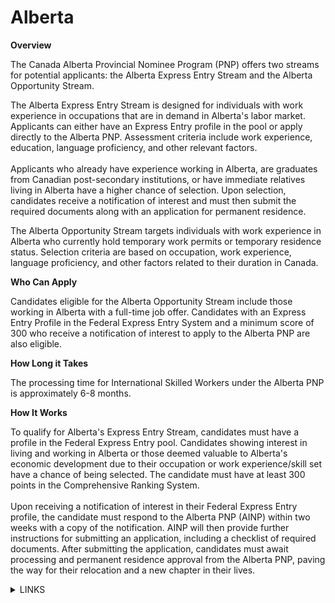 # Alberta

**Overview**

The Canada Alberta Provincial Nominee Program (PNP) offers two streams for potential applicants: the Alberta Express Entry Stream and the Alberta Opportunity Stream.

The Alberta Express Entry Stream is designed for individuals with work experience in occupations that are in demand in Alberta's labor market. Applicants can either have an Express Entry profile in the pool or apply directly to the Alberta PNP. Assessment criteria include work experience, education, language proficiency, and other relevant factors. \
\
Applicants who already have experience working in Alberta, are graduates from Canadian post-secondary institutions, or have immediate relatives living in Alberta have a higher chance of selection. Upon selection, candidates receive a notification of interest and must then submit the required documents along with an application for permanent residence.

The Alberta Opportunity Stream targets individuals with work experience in Alberta who currently hold temporary work permits or temporary residence status. Selection criteria are based on occupation, work experience, language proficiency, and other factors related to their duration in Canada.

**Who Can Apply**

Candidates eligible for the Alberta Opportunity Stream include those working in Alberta with a full-time job offer. Candidates with an Express Entry Profile in the Federal Express Entry System and a minimum score of 300 who receive a notification of interest to apply to the Alberta PNP are also eligible.

**How Long it Takes**

The processing time for International Skilled Workers under the Alberta PNP is approximately 6-8 months.

**How It Works**

To qualify for Alberta's Express Entry Stream, candidates must have a profile in the Federal Express Entry pool. Candidates showing interest in living and working in Alberta or those deemed valuable to Alberta's economic development due to their occupation or work experience/skill set have a chance of being selected. The candidate must have at least 300 points in the Comprehensive Ranking System. \
\
Upon receiving a notification of interest in their Federal Express Entry profile, the candidate must respond to the Alberta PNP (AINP) within two weeks with a copy of the notification. AINP will then provide further instructions for submitting an application, including a checklist of required documents. After submitting the application, candidates must await processing and permanent residence approval from the Alberta PNP, paving the way for their relocation and a new chapter in their lives.



<details>

<summary>LINKS</summary>

Additional Information:\
[https://www.alberta.ca/ainp.aspx](https://www.alberta.ca/ainp.aspx)

</details>
